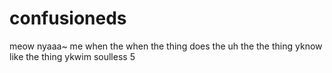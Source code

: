 # confusioneds
meow
nyaaa~
me when the when the thing does the uh the the thing yknow like the thing ykwim
soulless 5
